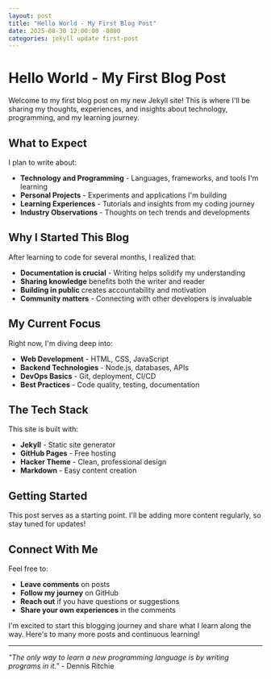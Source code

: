 ```yaml
---
layout: post
title: "Hello World - My First Blog Post"
date: 2025-08-30 12:00:00 -0000
categories: jekyll update first-post
---
```


# Hello World - My First Blog Post

Welcome to my first blog post on my new Jekyll site! This is where I'll be sharing my thoughts, experiences, and insights about technology, programming, and my learning journey.

## What to Expect

I plan to write about:

- **Technology and Programming** - Languages, frameworks, and tools I'm learning
- **Personal Projects** - Experiments and applications I'm building
- **Learning Experiences** - Tutorials and insights from my coding journey
- **Industry Observations** - Thoughts on tech trends and developments

## Why I Started This Blog

After learning to code for several months, I realized that:
- **Documentation is crucial** - Writing helps solidify my understanding
- **Sharing knowledge** benefits both the writer and reader
- **Building in public** creates accountability and motivation
- **Community matters** - Connecting with other developers is invaluable

## My Current Focus

Right now, I'm diving deep into:
- **Web Development** - HTML, CSS, JavaScript
- **Backend Technologies** - Node.js, databases, APIs
- **DevOps Basics** - Git, deployment, CI/CD
- **Best Practices** - Code quality, testing, documentation

## The Tech Stack

This site is built with:
- **Jekyll** - Static site generator
- **GitHub Pages** - Free hosting
- **Hacker Theme** - Clean, professional design
- **Markdown** - Easy content creation

## Getting Started

This post serves as a starting point. I'll be adding more content regularly, so stay tuned for updates!

## Connect With Me

Feel free to:
- **Leave comments** on posts
- **Follow my journey** on GitHub
- **Reach out** if you have questions or suggestions
- **Share your own experiences** in the comments

I'm excited to start this blogging journey and share what I learn along the way. Here's to many more posts and continuous learning!

---

*"The only way to learn a new programming language is by writing programs in it."* - Dennis Ritchie
